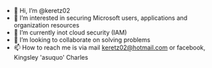 - 👋 Hi, I’m @keretz02
- 👀 I’m interested in securing Microsoft users, applications and organization resources
- 🌱 I’m currently inot cloud security (IAM)
- 💞️ I’m looking to collaborate on solving problems
- 📫 How to reach me is via mail keretz02@hotmail.com or facebook, Kingsley 'asuquo' Charles

<!---
keretz02/keretz02 is a ✨ special ✨ repository because its `README.md` (this file) appears on your GitHub profile.
You can click the Preview link to take a look at your changes.
--->

